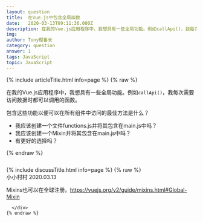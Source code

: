 ```yaml
---
layout: question
title:  在Vue.js中包含全局函数
date:   2020-03-13T09:11:36.000Z
description: 在我的Vue.js应用程序中，我想具有一些全局功能。例如callApi()，我每次需要访问数据时都可以调用的函数。包含这些功能以便可以在所有组件中访问...
img: 
author: Tony樱番长
category: question
answer: 1
tags: JavaScript
topic: JavaScript
---
```

<div class="article-root">
  <div class="article">
    {% include articleTitle.html info=page %}
    {% raw %}
    <div class="article-content"><p><font style="vertical-align: inherit;"><font style="vertical-align: inherit;">在我的Vue.js应用程序中，我想具有一些全局功能。</font><font style="vertical-align: inherit;">例如</font></font><code>callApi()</code><font style="vertical-align: inherit;"><font style="vertical-align: inherit;">，我每次需要访问数据时都可以调用</font><font style="vertical-align: inherit;">的</font><font style="vertical-align: inherit;">函数。</font></font></p>

<p><font style="vertical-align: inherit;"><font style="vertical-align: inherit;">包含这些功能以便可以在所有组件中访问的最佳方法是什么？</font></font></p>

<ul>
<li><font style="vertical-align: inherit;"><font style="vertical-align: inherit;">我应该创建一个文件functions.js并将其包含在main.js中吗？</font></font></li>
<li><font style="vertical-align: inherit;"><font style="vertical-align: inherit;">我应该创建一个Mixin并将其包含在main.js中吗？</font></font></li>
<li><font style="vertical-align: inherit;"><font style="vertical-align: inherit;">有更好的选择吗？</font></font></li>
</ul></div>
    {% endraw %}
  </div>
  <p style="height: 0;width:0;overflow: hidden;"> 第1470篇《在Vue.js中包含全局函数》来自Winter(https://github.com/aiyld/aiyld.github.io)的站点</p>
  <div class="discuss-wrapper">
    {% include discussTitle.html info=page %}
    {% raw %}
    <div class="discuss-item">
        <div class="discuss-parent">
          <div class="discuss-meta">
            <span class="discuss-user">小小村村</span>
            <span class="discuss-time">2020.03.13</span>
          </div>
          <div class="discuss-comment"><p><font style="vertical-align: inherit;"><font style="vertical-align: inherit;">Mixins也可以在全球注册。</font></font><a href="https://vuejs.org/v2/guide/mixins.html#Global-Mixin" rel="nofollow noreferrer"><font style="vertical-align: inherit;"><font style="vertical-align: inherit;">https://vuejs.org/v2/guide/mixins.html#Global-Mixin</font></font></a></p></div>
        </div>
        
      </div>
    {% endraw %}
  </div>
<div>
